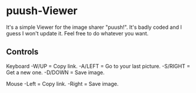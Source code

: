 puush-Viewer
============

It's a simple Viewer for the image sharer "puush!". It's badly coded and I guess I won't update it.
Feel free to do whatever you want. 

Controls
--------

Keyboard
-W/UP    = Copy link.
-A/LEFT  = Go to your last picture.
-S/RIGHT = Get a new one.
-D/DOWN  = Save image.

Mouse
-Left    = Copy link.
-Right   = Save image.
